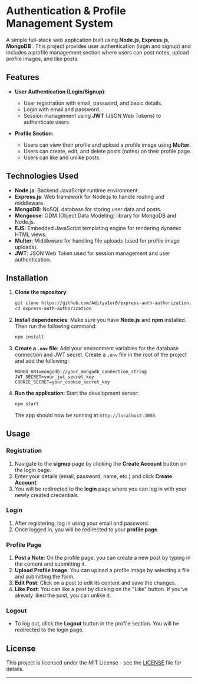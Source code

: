 

# Authentication & Profile Management System

A simple full-stack web application built using **Node.js**, **Express.js**, **MongoDB** . This project provides user authentication (login and signup) and includes a profile management section where users can post notes, upload profile images, and like posts.

## Features

- **User Authentication (Login/Signup)**: 
  - User registration with email, password, and basic details.
  - Login with email and password.
  - Session management using **JWT** (JSON Web Tokens) to authenticate users.
  
- **Profile Section**:
  - Users can view their profile and upload a profile image using **Multer**.
  - Users can create, edit, and delete posts (notes) on their profile page.
  - Users can like and unlike posts.

## Technologies Used

- **Node.js**: Backend JavaScript runtime environment.
- **Express.js**: Web framework for Node.js to handle routing and middleware.
- **MongoDB**: NoSQL database for storing user data and posts.
- **Mongoose**: ODM (Object Data Modeling) library for MongoDB and Node.js.
- **EJS**: Embedded JavaScript templating engine for rendering dynamic HTML views.
- **Multer**: Middleware for handling file uploads (used for profile image uploads).
- **JWT**: JSON Web Token used for session management and user authentication.

## Installation

1. **Clone the repository**:
   ```bash
   git clone https://github.com/Aditya1or0/express-auth-authorization.git
   cd express-auth-authorization
   ```

2. **Install dependencies**:
   Make sure you have **Node.js** and **npm** installed. Then run the following command:
   ```bash
   npm install
   ```

3. **Create a `.env` file**:
   Add your environment variables for the database connection and JWT secret. Create a `.env` file in the root of the project and add the following:
   ```env
   MONGO_URI=mongodb://your_mongodb_connection_string
   JWT_SECRET=your_jwt_secret_key
   COOKIE_SECRET=your_cookie_secret_key
   ```

4. **Run the application**:
   Start the development server:
   ```bash
   npm start
   ```

   The app should now be running at `http://localhost:3000`.

## Usage

### Registration

1. Navigate to the **signup** page by clicking the **Create Account** button on the login page.
2. Enter your details (email, password, name, etc.) and click **Create Account**.
3. You will be redirected to the **login** page where you can log in with your newly created credentials.

### Login

1. After registering, log in using your email and password.
2. Once logged in, you will be redirected to your **profile page**.

### Profile Page

1. **Post a Note**: On the profile page, you can create a new post by typing in the content and submitting it.
2. **Upload Profile Image**: You can upload a profile image by selecting a file and submitting the form.
3. **Edit Post**: Click on a post to edit its content and save the changes.
4. **Like Post**: You can like a post by clicking on the "Like" button. If you've already liked the post, you can unlike it.

### Logout

- To log out, click the **Logout** button in the profile section. You will be redirected to the login page.





## License

This project is licensed under the MIT License - see the [LICENSE](LICENSE) file for details.

---

